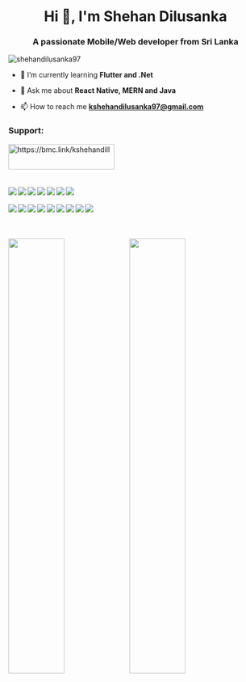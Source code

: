 <h1 align="center">Hi 👋, I'm Shehan Dilusanka</h1>
<h3 align="center">A passionate Mobile/Web developer from Sri Lanka</h3>

<p align="left"> <img src="https://komarev.com/ghpvc/?username=shehandilusanka97&label=Profile%20views&color=0e75b6&style=flat" alt="shehandilusanka97" /> </p>


- 🌱 I’m currently learning **Flutter and .Net**

- 💬 Ask me about **React Native, MERN and Java**

- 📫 How to reach me **kshehandilusanka97@gmail.com**


<h3 align="left">Support:</h3>
<p><a href="https://www.buymeacoffee.com/https://bmc.link/kshehandill"> <img align="left" src="https://cdn.buymeacoffee.com/buttons/v2/default-yellow.png" height="50" width="210" alt="https://bmc.link/kshehandill" /></a></p>

<br>
<br>
<br>
<br>
<br>



<img align="left" src="https://img.shields.io/badge/react-%2320232a.svg?style=for-the-badge&logo=react&logoColor=%2361DAFB"/>
<img align="left" src="https://img.shields.io/badge/Flutter-%2302569B.svg?style=for-the-badge&logo=Flutter&logoColor=white"/>
<img align="left" src="https://img.shields.io/badge/dart-%230175C2.svg?style=for-the-badge&logo=dart&logoColor=white"/>
<img align="left" src="https://img.shields.io/badge/react_native-%2320232a.svg?style=for-the-badge&logo=react&logoColor=%2361DAFB"/>
<img align="left" src="https://img.shields.io/badge/javascript-%23323330.svg?style=for-the-badge&logo=javascript&logoColor=%23F7DF1E"/>
<img align="left" src="https://img.shields.io/badge/Next-black?style=for-the-badge&logo=next.js&logoColor=white"/>
<img align="left" src="https://img.shields.io/badge/java-%23ED8B00.svg?style=for-the-badge&logo=openjdk&logoColor=white"/>
<br><br>
<img align="left" src="https://img.shields.io/badge/spring-%236DB33F.svg?style=for-the-badge&logo=spring&logoColor=white"/>
<img align="left" src="https://img.shields.io/badge/expo-1C1E24?style=for-the-badge&logo=expo&logoColor=#D04A37"/>
<img align="left" src="https://img.shields.io/badge/node.js-6DA55F?style=for-the-badge&logo=node.js&logoColor=white"/>
<img align="left" src="https://img.shields.io/badge/mysql-%2300f.svg?style=for-the-badge&logo=mysql&logoColor=white"/>
<img align="left" src="https://img.shields.io/badge/MUI-%230081CB.svg?style=for-the-badge&logo=mui&logoColor=white"/>
<img align="left" src="(https://img.shields.io/badge/express.js-%23404d59.svg?style=for-the-badge&logo=express&logoColor=%2361DAFB"/>
<img align="left" src="https://img.shields.io/badge/Firebase-039BE5?style=for-the-badge&logo=Firebase&logoColor=white"/>
<img align="left" src="https://img.shields.io/badge/css3-%231572B6.svg?style=for-the-badge&logo=css3&logoColor=white"/>
<img align="left" src="https://img.shields.io/badge/figma-%23F24E1E.svg?style=for-the-badge&logo=figma&logoColor=white"/>
<br>
<br>
<br>
<br>

<img align="left" width="47%"  src="https://github-readme-stats.vercel.app/api?username=shehandilusanka97&show_icons=true&theme=cobalt&title_color=caf0f8&icon_color=caf0f8&text_color=00b4d8"/>

<img align="left"  width="47%"  src="https://github-readme-stats.vercel.app/api/top-langs/?username=shehandilusanka97&layout=compact&theme=cobalt&title_color=caf0f8&text_color=00b4d8"/>

<br><br>
<br>
<br>






